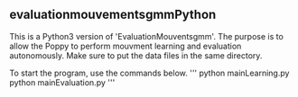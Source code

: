 ## evaluationmouvementsgmmPython
This is a Python3 version of 'EvaluationMouventsgmm'. The purpose is to allow the Poppy to perform mouvment learning and evaluation autonomously. Make sure to put the data files in the same directory. 

To start the program, use the commands below. 
'''
python mainLearning.py
python mainEvaluation.py
'''

